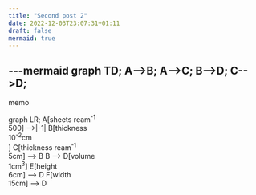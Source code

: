 ```yaml
---
title: "Second post 2"
date: 2022-12-03T23:07:31+01:11
draft: false
mermaid: true
---
```


---mermaid
graph TD;
  A-->B;
  A-->C;
  B-->D;
  C-->D;
--- 

memo

<mermaid>
graph LR;
   A[sheets ream<sup>-1</sup> <br> 500] -->|-1| B[thickness <br> 10<sup>-2</sup>cm <br>] 
   C[thickness ream<sup>-1</sup> <br> 5cm] --> B
   B --> D[volume <br> 1cm<sup>3</sup>]
   E[height <br> 6cm] --> D
   F[width <br> 15cm] --> D
   </mermaid>
